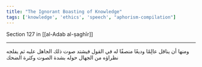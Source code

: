 ```yaml
---
title: "The Ignorant Boasting of Knowledge"
tags: ['knowledge', 'ethics', 'speech', "aphorism-compilation"]
---
```


 Section 127 in [[al-Adab al-ṣaghīr]]

---
ومنها أن يناقل عالِمًا وديعًا منصفًا له في القول فيشتد صوت ذلك الجاهل عليه ثم يفلجه نظراؤه من الجهال حوله بشدة الصوت وكثرة الضحك
